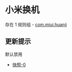 # 小米换机

存在 1 规则组 - [com.miui.huanji](/src/apps/com.miui.huanji.ts)

## 更新提示

默认禁用

- [快照-0](https://i.gkd.li/i/14332463)
